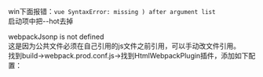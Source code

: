win下面报错：`vue SyntaxError: missing ) after argument list`  
启动项中把--hot去掉  

webpackJsonp is not defined  
这是因为公共文件必须在自己引用的js文件之前引用，可以手动改文件引用。  
找到build→webpack.prod.conf.js→找到HtmlWebpackPlugin插件，添加如下配置：
